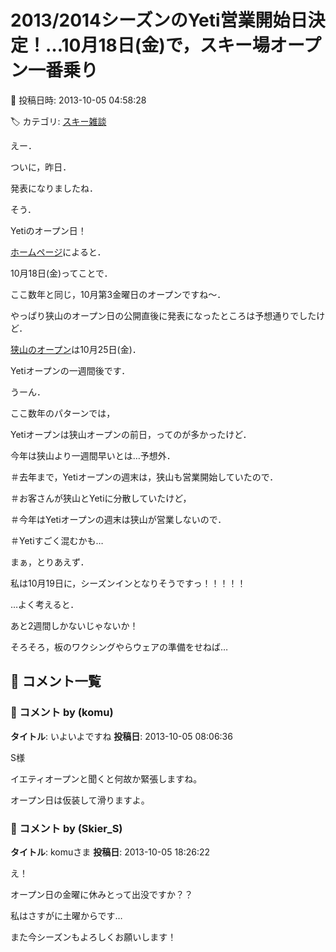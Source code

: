 # 2013/2014シーズンのYeti営業開始日決定！…10月18日(金)で，スキー場オープン一番乗り

📅 投稿日時: 2013-10-05 04:58:28

🏷️ カテゴリ: [スキー雑談](c1f9d2cb7478308da16419928ea3945e9.md)

えー．





ついに，昨日．


発表になりましたね．


そう．


Yetiのオープン日！





[ホームページ](http://www.yeti-resort.com/index.html)によると．


10月18日(金)ってことで．


ここ数年と同じ，10月第3金曜日のオープンですね～．





やっぱり狭山のオープン日の公開直後に発表になったところは予想通りでしたけど．


[狭山のオープン](http://www.sayama-ski.jp/index.html)は10月25日(金)．


Yetiオープンの一週間後です．





うーん．


ここ数年のパターンでは，


Yetiオープンは狭山オープンの前日，ってのが多かったけど．


今年は狭山より一週間早いとは…予想外．





＃去年まで，Yetiオープンの週末は，狭山も営業開始していたので．


＃お客さんが狭山とYetiに分散していたけど，


＃今年はYetiオープンの週末は狭山が営業しないので．


＃Yetiすごく混むかも…





まぁ，とりあえず．


私は10月19日に，シーズンインとなりそうですっ！！！！！





…よく考えると．


あと2週間しかないじゃないか！


そろそろ，板のワクシングやらウェアの準備をせねば…

## 💬 コメント一覧

### 💬 コメント by (komu)
**タイトル**: いよいよですね
**投稿日**: 2013-10-05 08:06:36

S様

イエティオープンと聞くと何故か緊張しますね。

オープン日は仮装して滑りますよ。

### 💬 コメント by (Skier_S)
**タイトル**: komuさま
**投稿日**: 2013-10-05 18:26:22

え！

オープン日の金曜に休みとって出没ですか？？

私はさすがに土曜からです…



また今シーズンもよろしくお願いします！

